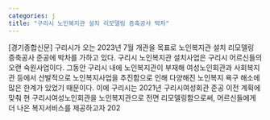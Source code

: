 ```yaml
---
categories: j
title: "구리시 노인복지관 설치 리모델링 증축공사 박차"
---
```

[경기종합신문] 구리시가 오는 2023년 7월 개관을 목표로 노인복지관 설치 리모델링 증축공사 준공에 박차를 가하고 있다. 구리시 노인복지관 설치사업은 구리시 어르신들의 오랜 숙원사업이다. 그동안 구리시 내에 노인복지관이 부재해 여성노인회관과 사회복지관 등에서 산발적으로 노인복지사업을 추진함으로 인해 다양해진 노인복지 욕구 해소에 많은 한계가 있었기 때문이다. 이에 구리시는 2021년 구리시여성회관 준공 이전 계획에 맞춰 현 구리시여성노인회관을 노인복지관으로 전면 리모델링함으로써, 어르신들에게 더 나은 복지서비스를 제공하고자 202